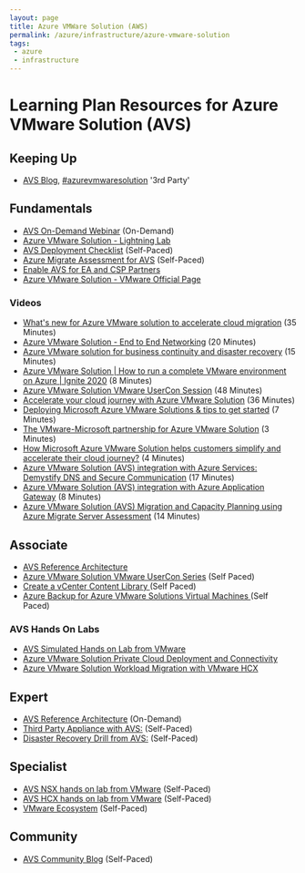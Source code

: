 ```yaml
---
layout: page
title: Azure VMWare Solution (AWS)
permalink: /azure/infrastructure/azure-vmware-solution
tags: 
 - azure
 - infrastructure
---
```


# Learning Plan Resources for Azure VMware Solution (AVS)

## Keeping Up
* [AVS Blog](https://avs.ms), [#azurevmwaresolution](https://twitter.com/hashtag/azurevmwaresolution) '3rd Party'

## Fundamentals

* [AVS On-Demand Webinar](https://docs.hol.vmware.com/catalog/) (On-Demand)
* [Azure VMware Solution - Lightning Lab](https://via.vmw.com/EPnw)
* [AVS Deployment Checklist](https://docs.microsoft.com/en-us/azure/azure-vmware/production-ready-deployment-steps) (Self-Paced)
* [Azure Migrate Assessment for AVS](https://docs.microsoft.com/en-us/azure/migrate/how-to-create-azure-vmware-solution-assessment) (Self-Paced)
* [Enable AVS for EA and CSP Partners](https://docs.microsoft.com/en-us/azure/azure-vmware/enable-azure-vmware-solution)
* [Azure VMware Solution - VMware Official Page](https://cloud.vmware.com/azure-vmware-solution)

### Videos

* [What's new for Azure VMware solution to accelerate cloud migration](https://www.youtube.com/watch?v=k0UaEqgTPdo&t=733s) (35 Minutes)
* [Azure VMware Solution - End to End Networking](https://www.youtube.com/watch?v=6_LYsYicacs) (20 Minutes)
* [Azure VMware solution for business continuity and disaster recovery](https://www.youtube.com/watch?v=rhTgVqR4pps) (15 Minutes)
* [Azure VMware Solution | How to run a complete VMware environment on Azure | Ignite 2020](https://www.youtube.com/watch?v=-yLgduCVPRk) (8 Minutes)
* [Azure VMware Solution VMware UserCon Session](https://www.youtube.com/watch?v=uUvHgpiOZbc) (48 Minutes)
* [Accelerate your cloud journey with Azure VMware Solution](https://www.youtube.com/watch?v=M_mrkSJ42hg) (36 Minutes)
* [Deploying Microsoft Azure VMware Solutions & tips to get started](https://www.youtube.com/watch?v=-i2PsuisVjg) (7 Minutes)
* [The VMware-Microsoft partnership for Azure VMware Solution](https://www.youtube.com/watch?v=r3OMHG61n08) (3 Minutes)
* [How Microsoft Azure VMware Solution helps customers simplify and accelerate their cloud journey?](https://www.youtube.com/watch?v=g5fGQXKaJzU) (4 Minutes)
* [Azure VMware Solution (AVS) integration with Azure Services: Demystify DNS and Secure Communication](https://www.youtube.com/watch?v=m26iLu6DHbU) (17 Minutes) 
* [Azure VMware Solution (AVS) integration with Azure Application Gateway](https://www.youtube.com/watch?v=BoQYvqzb6Y8) (8 Minutes)
* [Azure VMware Solution (AVS) Migration and Capacity Planning using Azure Migrate Server Assessment](https://www.youtube.com/watch?v=NoNG-hkksrA) (14 Minutes)

## Associate

* [AVS Reference Architecture](https://docs.microsoft.com/en-us/azure/azure-vmware/concepts-hub-and-spoke) 
* [Azure VMware Solution VMware UserCon Series](https://www.youtube.com/watch?v=uUvHgpiOZbc&list=PLS9k3ksxRe_l-UpfAjmi0BoDSpo6AtLyh) (Self Paced)
* [Create a vCenter Content Library ](https://techcommunity.microsoft.com/t5/azure-migration/azure-vmware-solution-create-a-vcenter-content-library-on-azure/ba-p/1823024) (Self Paced)
* [Azure Backup for Azure VMware Solutions Virtual Machines ](https://techcommunity.microsoft.com/t5/azure-migration/azure-backup-for-azure-vmware-solutions-virtual-machines/ba-p/1468794) (Self Paced)

### AVS Hands On Labs

* [AVS Simulated Hands on Lab from VMware](http://hol.pub/avs)
* [Azure VMware Solution Private Cloud Deployment and Connectivity](http://labs.hol.vmware.com/HOL/catalogs/lab/9051)
* [Azure VMware Solution Workload Migration with VMware HCX](https://labs.hol.vmware.com/HOL/catalogs/lab/9433)

## Expert
* [AVS Reference Architecture](https://docs.microsoft.com/en-us/azure/azure-vmware/concepts-hub-and-spoke) (On-Demand)
* [Third Party Appliance with AVS:](https://techcommunity.microsoft.com/t5/azure-migration/azure-vmware-solution-avs-connecting-3rd-party-networking-and/ba-p/1524297) (Self-Paced)
* [Disaster Recovery Drill from AVS:](https://docs.microsoft.com/en-us/azure/site-recovery/avs-tutorial-dr-drill-azure) (Self-Paced)

## Specialist

* [AVS NSX hands on lab from VMware](https://docs.hol.vmware.com/catalog/) (Self-Paced)
* [AVS HCX hands on lab from VMware](https://docs.hol.vmware.com/catalog/) (Self-Paced)
* [VMware Ecosystem](https://docs.microsoft.com/en-us/azure/azure-vmware/ecosystem-back-up-vms) (Self-Paced)

## Community

* [AVS Community Blog](https://techcommunity.microsoft.com/t5/azure-migration/bg-p/AzureMigrationBlog) (Self-Paced)

